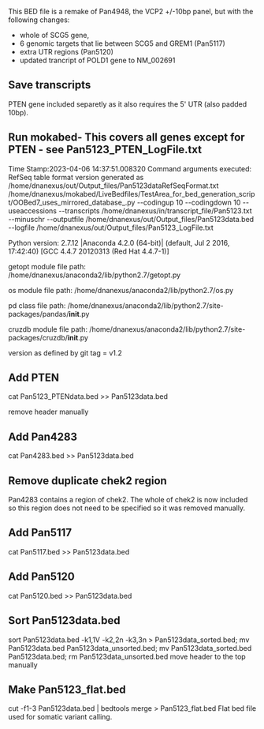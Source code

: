 This BED file is a remake of Pan4948, the VCP2 +/-10bp panel, but with the following changes:
- whole of SCG5 gene,
- 6 genomic targets that lie between SCG5 and GREM1 (Pan5117)
- extra UTR regions (Pan5120)
- updated trancript of POLD1 gene to NM_002691

## Save transcripts
PTEN gene included separetly as it also requires the 5' UTR (also padded 10bp).

## Run mokabed- This covers all genes except for PTEN - see Pan5123_PTEN_LogFile.txt
Time Stamp:2023-04-06 14:37:51.008320
Command arguments executed:
RefSeq table format version generated as /home/dnanexus/out/Output_files/Pan5123dataRefSeqFormat.txt
/home/dnanexus/mokabed/LiveBedfiles/TestArea_for_bed_generation_script/OOBed7_uses_mirrored_database_.py --codingup 10 --codingdown 10 --useaccessions --transcripts /home/dnanexus/in/transcript_file/Pan5123.txt --minuschr --outputfile /home/dnanexus/out/Output_files/Pan5123data.bed --logfile /home/dnanexus/out/Output_files/Pan5123_LogFile.txt 

 Python version: 2.7.12 |Anaconda 4.2.0 (64-bit)| (default, Jul  2 2016, 17:42:40) 
[GCC 4.4.7 20120313 (Red Hat 4.4.7-1)]

 getopt module file path: /home/dnanexus/anaconda2/lib/python2.7/getopt.py

 os module file path: /home/dnanexus/anaconda2/lib/python2.7/os.py

 pd class file path: /home/dnanexus/anaconda2/lib/python2.7/site-packages/pandas/__init__.py

 cruzdb module file path: /home/dnanexus/anaconda2/lib/python2.7/site-packages/cruzdb/__init__.py

version as defined by git tag = v1.2

## Add PTEN
cat Pan5123_PTENdata.bed >> Pan5123data.bed

remove header manually

## Add Pan4283
cat Pan4283.bed >> Pan5123data.bed

## Remove duplicate chek2 region
Pan4283 contains a region of chek2. The whole of chek2 is now included so this region does not need to be specified so it was removed manually.

## Add Pan5117
cat Pan5117.bed >> Pan5123data.bed

## Add Pan5120
cat Pan5120.bed >> Pan5123data.bed

## Sort Pan5123data.bed
sort Pan5123data.bed -k1,1V -k2,2n -k3,3n > Pan5123data_sorted.bed; mv Pan5123data.bed Pan5123data_unsorted.bed; mv Pan5123data_sorted.bed Pan5123data.bed; rm Pan5123data_unsorted.bed move header to the top manually

## Make Pan5123_flat.bed
cut -f1-3 Pan5123data.bed | bedtools merge > Pan5123_flat.bed Flat bed file used for somatic variant calling.